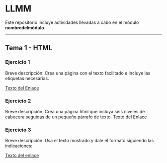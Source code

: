 # LLMM

Este repositorio incluye actividades llevadas a cabo en el módulo **nombredelmódulo**.

---

## Tema 1 - HTML

### Ejercicio 1
Breve descripción: Crea una página con el texto facilitado e incluye las etiquetas necesarias.


[Texto del Enlace](https://github.com/adrianortaaa/LLMM/blob/main/Ejercicio1.html)

### Ejercicio 2
Breve descripción: Crea una página html que incluya seis niveles de cabecera seguidas de un pequeño párrafo de texto.
[Texto del Enlace](https://github.com/adrianortaaa/LLMM/blob/main/Ejercicio2.html)

### Ejercicio 3
Breve descripción: Usa el texto mostrado y dale el formato siguiendo las indicaciones:

[Texto del enlace](https://github.com/adrianortaaa/LLMM/blob/main/Ejercicio3.html)



